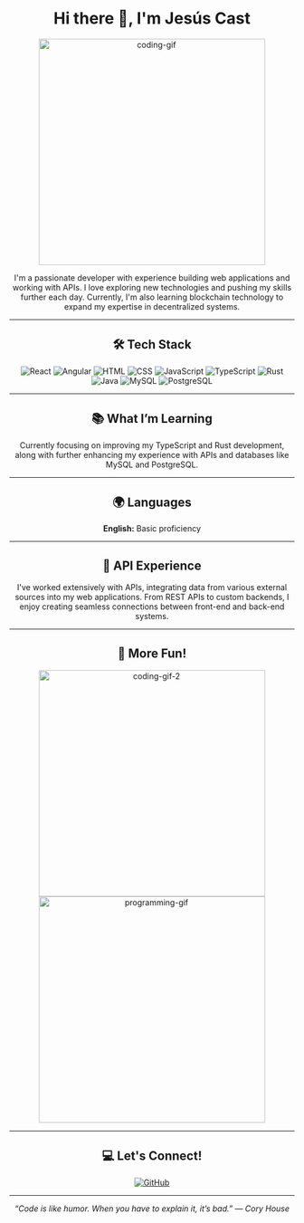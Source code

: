 <h1 align="center">Hi there 👋, I'm Jesús Cast</h1>

<p align="center">
  <img src="https://user-images.githubusercontent.com/74038190/225813708-98b745f2-7d22-48cf-9150-083f1b00d6c9.gif" alt="coding-gif" width="400"/>
</p>

<p align="center">
  I'm a passionate developer with experience building web applications and working with APIs. I love exploring new technologies and pushing my skills further each day. Currently, I'm also learning blockchain technology to expand my expertise in decentralized systems.
</p>

---

<h2 align="center">🛠 Tech Stack</h2>

<p align="center">
  <img src="https://img.shields.io/badge/-React-61DAFB?logo=react&logoColor=white&style=for-the-badge" alt="React"/>
  <img src="https://img.shields.io/badge/-Angular-DD0031?logo=angular&logoColor=white&style=for-the-badge" alt="Angular"/>
  <img src="https://img.shields.io/badge/-HTML-E34F26?logo=html5&logoColor=white&style=for-the-badge" alt="HTML"/>
  <img src="https://img.shields.io/badge/-CSS-1572B6?logo=css3&logoColor=white&style=for-the-badge" alt="CSS"/>
  <img src="https://img.shields.io/badge/-JavaScript-F7DF1E?logo=javascript&logoColor=black&style=for-the-badge" alt="JavaScript"/>
  <img src="https://img.shields.io/badge/-TypeScript-3178C6?logo=typescript&logoColor=white&style=for-the-badge" alt="TypeScript"/>
  <img src="https://img.shields.io/badge/-Rust-000000?logo=rust&logoColor=white&style=for-the-badge" alt="Rust"/>
  <img src="https://img.shields.io/badge/-Java-007396?logo=java&logoColor=white&style=for-the-badge" alt="Java"/>
  <img src="https://img.shields.io/badge/-MySQL-4479A1?logo=mysql&logoColor=white&style=for-the-badge" alt="MySQL"/>
  <img src="https://img.shields.io/badge/-PostgreSQL-336791?logo=postgresql&logoColor=white&style=for-the-badge" alt="PostgreSQL"/>
</p>


---

<h2 align="center">📚 What I’m Learning</h2>

<p align="center">
  Currently focusing on improving my TypeScript and Rust development, along with further enhancing my experience with APIs and databases like MySQL and PostgreSQL.
</p>

---

<h2 align="center">🌍 Languages</h2>

<p align="center">
  <strong>English:</strong> Basic proficiency
</p>

---

<h2 align="center">🚀 API Experience</h2>

<p align="center">
  I've worked extensively with APIs, integrating data from various external sources into my web applications. From REST APIs to custom backends, I enjoy creating seamless connections between front-end and back-end systems.
</p>

---

<h2 align="center">🎨 More Fun!</h2>

<p align="center">
  <img src="https://media.giphy.com/media/L1R1tvI9svkIWwpVYr/giphy.gif" alt="coding-gif-2" width="400"/>
  <img src="https://user-images.githubusercontent.com/74038190/229223263-cf2e4b07-2615-4f87-9c38-e37600f8381a.gif" alt="programming-gif" width="400"/>
</p>

---

<h2 align="center">💻 Let's Connect!</h2>

<p align="center">
  <a href="https://github.com/jesus-imanol">
    <img src="https://img.shields.io/badge/-GitHub-181717?logo=github&logoColor=white&style=for-the-badge" alt="GitHub"/>
  </a>
</p>

---

<p align="center">
  <em>“Code is like humor. When you have to explain it, it’s bad.” — Cory House</em>
</p>
